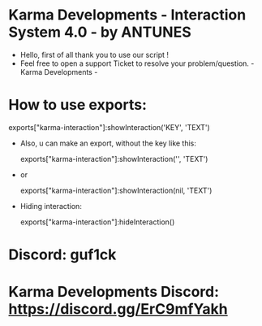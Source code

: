 # Karma Developments - Interaction System 4.0 - by ANTUNES

- Hello, first of all thank you to use our script !
- Feel free to open a support Ticket to resolve your problem/question. - Karma Developments -


# How to use exports:
  
  exports["karma-interaction"]:showInteraction('KEY', 'TEXT')

- Also, u can make an export, without the key like this:

  exports["karma-interaction"]:showInteraction('', 'TEXT')

- or

  exports["karma-interaction"]:showInteraction(nil, 'TEXT')

- Hiding interaction:
  
  exports["karma-interaction"]:hideInteraction()

# Discord: guf1ck
# Karma Developments Discord: https://discord.gg/ErC9mfYakh
